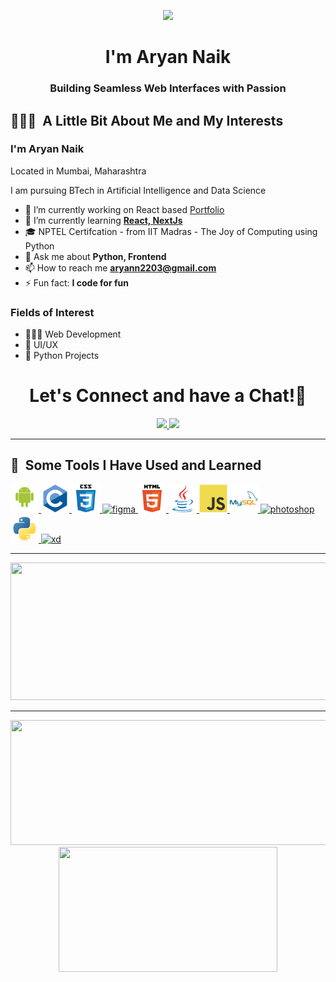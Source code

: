 <p align="center" dir="auto">
  <a target="_blank" rel="noopener noreferrer nofollow" href="https://camo.githubusercontent.com/82e15927fe3a779d5bb243ed93d85f49768667c7251d713991e67888e522f207/68747470733a2f2f63617073756c652d72656e6465722e76657263656c2e6170702f6170693f747970653d776176696e6726636f6c6f723d6772616469656e7426746578743d48656c6c6f21266865696768743d3130302673656374696f6e3d686561646572"><img src="https://camo.githubusercontent.com/82e15927fe3a779d5bb243ed93d85f49768667c7251d713991e67888e522f207/68747470733a2f2f63617073756c652d72656e6465722e76657263656c2e6170702f6170693f747970653d776176696e6726636f6c6f723d6772616469656e7426746578743d48656c6c6f21266865696768743d3130302673656374696f6e3d686561646572" data-canonical-src="https://capsule-render.vercel.app/api?type=waving&amp;color=gradient&amp;text=Hello!&amp;height=100&amp;section=header" style="max-width: 100%;"></a>
</p>

<h1 align="center">I'm Aryan Naik</h1>
<h3 align="center">Building Seamless Web Interfaces with Passion</h3>

<h2> 👨🏻‍💻 &nbsp;A Little Bit About Me and My Interests</h2>
<h3>I'm Aryan Naik</h3>
<p>Located in Mumbai, Maharashtra</p>
<p>I am pursuing BTech in Artificial Intelligence and Data Science</p>

- 🔭 I’m currently working on React based [Portfolio](https://github.com/aryannaik225/React-Portfolio/tree/main)
- 🌱 I’m currently learning **[React, NextJs](https://github.com/aryannaik225/React)**
- 🎓 NPTEL Certifcation - from IIT Madras - The Joy of Computing using Python 
- 💬 Ask me about **Python, Frontend**
- 📫 How to reach me **aryann2203@gmail.com**
- ⚡ Fun fact: **I code for fun**

<h3>Fields of Interest</h3>

- 👨🏻‍💻 Web Development
- 📱 UI/UX
- 🐍 Python Projects


<h1 align="center">
  Let's Connect and have a Chat!💬
</h1>

<p align="center">
  <a href="https://www.instagram.com/aryannaik225">
    <img height="50" src="https://upload.wikimedia.org/wikipedia/commons/thumb/a/a5/Instagram_icon.png/2048px-Instagram_icon.png"/>
  </a>

  <a href="https://www.hackerrank.com/aryann2203">
    <img height="50" src="https://cdn4.iconfinder.com/data/icons/logos-and-brands/512/160_Hackerrank_logo_logos-512.png"/>
  </a>
</p>

---  
  
<h2> 🚀 &nbsp;Some Tools I Have Used and Learned</h2>

<p align="left">
  <a href="https://developer.android.com" rel="noreferrer">
      <img src="https://raw.githubusercontent.com/devicons/devicon/master/icons/android/android-original-wordmark.svg" alt="android" width="45" height="45"/>
  </a>
  <a href="https://www.cprogramming.com/" rel="noreferrer">
      <img src="https://raw.githubusercontent.com/devicons/devicon/master/icons/c/c-original.svg" alt="c" width="45" height="45"/>
  </a>
  <a href="https://www.w3schools.com/css/" rel="noreferrer">
      <img src="https://raw.githubusercontent.com/devicons/devicon/master/icons/css3/css3-original-wordmark.svg" alt="css3" width="45" height="45"/>
  </a>
  <a href="https://www.figma.com/" rel="noreferrer">
      <img src="https://www.vectorlogo.zone/logos/figma/figma-icon.svg" alt="figma" width="45" height="45"/>
  </a>
  <a href="https://www.w3.org/html/" rel="noreferrer">
      <img src="https://raw.githubusercontent.com/devicons/devicon/master/icons/html5/html5-original-wordmark.svg" alt="html5" width="45" height="45"/>
  </a>
  <a href="https://www.java.com" rel="noreferrer">
      <img src="https://raw.githubusercontent.com/devicons/devicon/master/icons/java/java-original.svg" alt="java" width="45" height="45"/>
  </a>
  <a href="https://developer.mozilla.org/en-US/docs/Web/JavaScript" rel="noreferrer">
      <img src="https://raw.githubusercontent.com/devicons/devicon/master/icons/javascript/javascript-original.svg" alt="javascript" width="45" height="45"/>
  </a>
  <a href="https://www.mysql.com/" rel="noreferrer">
      <img src="https://raw.githubusercontent.com/devicons/devicon/master/icons/mysql/mysql-original-wordmark.svg" alt="mysql" width="45" height="45"/>
  </a>
  <a href="https://www.photoshop.com/en" rel="noreferrer">
      <img src="https://w7.pngwing.com/pngs/301/722/png-transparent-adobe-logo-logos-photoshop-logos-and-brands-icon.png" alt="photoshop" width="45" height="45"/>
  </a>
  <a href="https://www.python.org" rel="noreferrer">
      <img src="https://raw.githubusercontent.com/devicons/devicon/master/icons/python/python-original.svg" alt="python" width="45" height="45"/>
  </a>
  <a href="https://www.adobe.com/products/xd.html" rel="noreferrer">
      <img src="https://brandslogos.com/wp-content/uploads/thumbs/adobe-xd-logo-vector.svg" alt="xd" width="45" height="45"/>
  </a>
</p>


---

  
<p align="center">
  <img width="800" height="220" src="https://streak-stats.demolab.com?user=aryannaik225&theme=highcontrast&hide_border=true&border_radius=5&card_width=800">
</p>


---




<p align="center">
  <img width="600" height="200" src="https://github-readme-stats.vercel.app/api?username=aryannaik225&show_icons=true&theme=vision-friendly-dark">
  <img width="350" height="200" src="https://github-readme-stats.vercel.app/api/top-langs/?username=aryannaik225&size_weight=0.15&count_weight=0.5&layout=compact&theme=vision-friendly-dark">
</p>
 


<div id="header" align="center">
  <img src="https://komarev.com/ghpvc/?username=aryannaik225&style=for-the-badge&color=orange" alt=""/>
</div>
